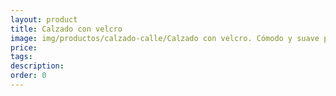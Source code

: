 ```yaml
---
layout: product
title: Calzado con velcro
image: img/productos/calzado-calle/Calzado con velcro. Cómodo y suave para pies anchos_
price: 
tags: 
description: 
order: 0
---
```

